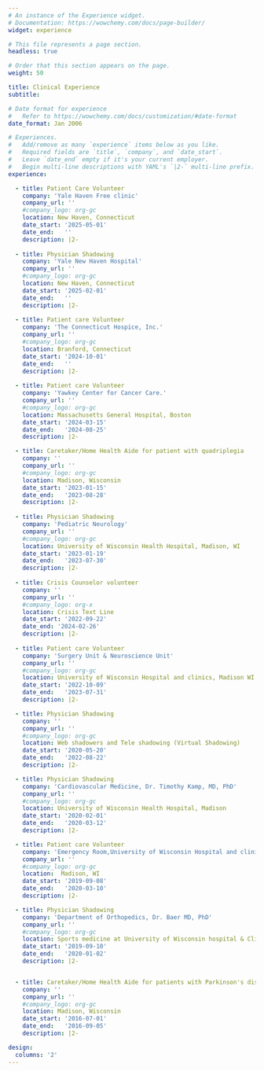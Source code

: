 ```yaml
---
# An instance of the Experience widget.
# Documentation: https://wowchemy.com/docs/page-builder/
widget: experience

# This file represents a page section.
headless: true

# Order that this section appears on the page.
weight: 50

title: Clinical Experience
subtitle:

# Date format for experience
#   Refer to https://wowchemy.com/docs/customization/#date-format
date_format: Jan 2006

# Experiences.
#   Add/remove as many `experience` items below as you like.
#   Required fields are `title`, `company`, and `date_start`.
#   Leave `date_end` empty if it's your current employer.
#   Begin multi-line descriptions with YAML's `|2-` multi-line prefix.
experience:

  - title: Patient Care Volunteer 
    company: 'Yale Haven Free clinic'
    company_url: ''
    #company_logo: org-gc
    location: New Haven, Connecticut
    date_start: '2025-05-01'
    date_end:   ''
    description: |2-
    
  - title: Physician Shadowing    
    company: 'Yale New Haven Hospital'
    company_url: ''
    #company_logo: org-gc
    location: New Haven, Connecticut
    date_start: '2025-02-01'
    date_end:   ''
    description: |2-
    
  - title: Patient care Volunteer
    company: 'The Connecticut Hospice, Inc.'                       
    company_url: ''
    #company_logo: org-gc
    location: Branford, Connecticut 
    date_start: '2024-10-01'
    date_end:   ''
    description: |2-
    
  - title: Patient care Volunteer
    company: 'Yawkey Center for Cancer Care.'                       
    company_url: ''
    #company_logo: org-gc
    location: Massachusetts General Hospital, Boston 
    date_start: '2024-03-15'
    date_end:   '2024-08-25'
    description: |2-

  - title: Caretaker/Home Health Aide for patient with quadriplegia     
    company: ''
    company_url: ''
    #company_logo: org-gc
    location: Madison, Wisconsin
    date_start: '2023-01-15'
    date_end:   '2023-08-28'
    description: |2-
    
  - title: Physician Shadowing
    company: 'Pediatric Neurology'
    company_url: ''
    #company_logo: org-gc
    location: University of Wisconsin Health Hospital, Madison, WI
    date_start: '2023-01-19'
    date_end:   '2023-07-30'
    description: |2-
    
  - title: Crisis Counselor volunteer 
    company: ''
    company_url: ''
    #company_logo: org-x
    location: Crisis Text Line 
    date_start: '2022-09-22'
    date_end: '2024-02-26'
    description: |2-
    
  - title: Patient care Volunteer
    company: 'Surgery Unit & Neuroscience Unit'                       
    company_url: ''
    #company_logo: org-gc
    location: University of Wisconsin Hospital and clinics, Madison WI
    date_start: '2022-10-09'
    date_end:   '2023-07-31'
    description: |2-

  - title: Physician Shadowing
    company: ''
    company_url: ''
    #company_logo: org-gc
    location: Web shadowers and Tele shadowing (Virtual Shadowing)
    date_start: '2020-05-20'
    date_end:   '2022-08-22'
    description: |2-

  - title: Physician Shadowing
    company: 'Cardiovascular Medicine, Dr. Timothy Kamp, MD, PhD'
    company_url: ''
    #company_logo: org-gc
    location: University of Wisconsin Health Hospital, Madison
    date_start: '2020-02-01'
    date_end:   '2020-03-12'
    description: |2-

  - title: Patient care Volunteer
    company: 'Emergency Room,University of Wisconsin Hospital and clinics'                                                                     
    company_url: ''
    #company_logo: org-gc
    location:  Madison, WI
    date_start: '2019-09-08'
    date_end:   '2020-03-10'
    description: |2-

  - title: Physician Shadowing
    company: 'Department of Orthopedics, Dr. Baer MD, PhD'
    company_url: ''
    #company_logo: org-gc
    location: Sports medicine at University of Wisconsin hospital & Clinics
    date_start: '2019-09-10'
    date_end:   '2020-01-02'
    description: |2-


  - title: Caretaker/Home Health Aide for patients with Parkinson's disease and cerebral Palsy     
    company: ''
    company_url: ''
    #company_logo: org-gc
    location: Madison, Wisconsin
    date_start: '2016-07-01'
    date_end:   '2016-09-05'
    description: |2-

design:
  columns: '2'
---
```

